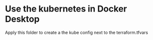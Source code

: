 # Use the kubernetes in Docker Desktop

Apply this folder to create a the kube config next to the terraform.tfvars
